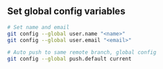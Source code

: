 ## Set global config variables

```bash
# Set name and email
git config --global user.name "<name>"
git config --global user.email "<email>"

# Auto push to same remote branch, global config
git config --global push.default current
```

